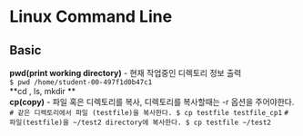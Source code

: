 # Linux Command Line
## Basic  
**pwd(print working directory)** - 현재 작업중인 디렉토리 정보 출력  
`$ pwd
/home/student-00-497f1d0b47c1`  
**cd , ls, mkdir **  
**cp(copy)** - 파일 혹은 디렉토리를 복사, 디렉토리를 복사할때는 -r 옵션을 주어야한다.  
`# 같은 디렉토리에서 파일 (testfile)을 복사한다.
$ cp testfile testfile_cp1`
`# 파일(testfile)을 ~/test2 directory에 복사한다.
$ cp testfile ~/test2`  

